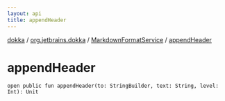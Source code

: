 ```yaml
---
layout: api
title: appendHeader
---
```

[dokka](../../index.html) / [org.jetbrains.dokka](../index.html) / [MarkdownFormatService](index.html) / [appendHeader](appendHeader.html)


# appendHeader



```
open public fun appendHeader(to: StringBuilder, text: String, level: Int): Unit
```

